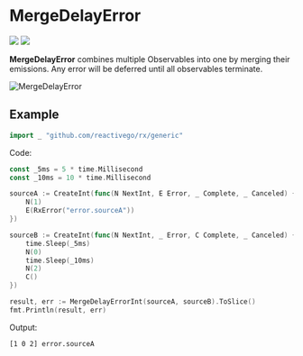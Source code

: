 # MergeDelayError

[![](../../../assets/godev.svg?raw=true)](https://pkg.go.dev/github.com/reactivego/rx/test/MergeDelayError?tab=doc)
[![](../../../assets/rx.svg?raw=true)](http://reactivex.io/documentation/operators/merge.html)

**MergeDelayError** combines multiple Observables into one by merging their emissions.
Any error will be deferred until all observables terminate.

![MergeDelayError](../../../assets/MergeDelayError.svg?raw=true)

## Example
```go
import _ "github.com/reactivego/rx/generic"
```
Code:
```go
const _5ms = 5 * time.Millisecond
const _10ms = 10 * time.Millisecond

sourceA := CreateInt(func(N NextInt, E Error, _ Complete, _ Canceled) {
	N(1)
	E(RxError("error.sourceA"))
})

sourceB := CreateInt(func(N NextInt, _ Error, C Complete, _ Canceled) {
	time.Sleep(_5ms)
	N(0)
	time.Sleep(_10ms)
	N(2)
	C()
})

result, err := MergeDelayErrorInt(sourceA, sourceB).ToSlice()
fmt.Println(result, err)
```
Output:
```
[1 0 2] error.sourceA
```
